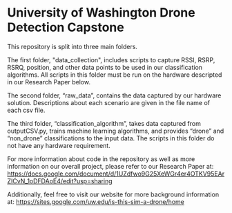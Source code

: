 # University of Washington Drone Detection Capstone
This repository is split into three main folders. 

The first folder, "data_collection", includes scripts to capture RSSI, RSRP, RSRQ, position, and other data points to be used in our classification algorithms. All scripts in this folder must be run on the hardware descripted in our Research Paper below. 

The second folder, “raw_data”, contains the data captured by our hardware solution. Descriptions about each scenario are given in the file name of each csv file. 

The third folder, “classification_algorithm”, takes data captured from outputCSV.py, trains machine learning algorithms, and provides “drone” and “non_drone” classifications to the input data. The scripts in this folder do not have any hardware requirement.

For more information about code in the repository as well as more information on our overall project, please refer to our Research Paper at: https://docs.google.com/document/d/1UZdfwo9G25XeWGr4er4OTKV95EArZICvN_1oDFDAoE4/edit?usp=sharing

Additionally, feel free to visit our website for more background information at: 
https://sites.google.com/uw.edu/is-this-sim-a-drone/home
